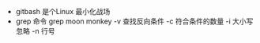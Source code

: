 - gitbash 是个Linux 最小化战场
- grep 命令
    grep moon monkey
    -v 查找反向条件
    -c 符合条件的数量
    -i 大小写忽略
    -n 行号